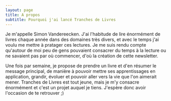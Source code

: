 ```yaml
---
layout: page
title: A propos
subtitle: Pourquoi j'ai lancé Tranches de Livres
---
```


Je m'appelle Simon Vandereecken. J'ai l'habitude de lire énormément de livres chaque année dans des domaines très divers, et avec le temps j'ai voulu me mettre à pratager ces lectures. Je me suis rendu compte qu'autour de moi peu de gens pouvaient consacrer du temps à la lecture ou ne savaient pas par où commencer, d'où la création de cette newsletter.

Une fois par semaine, je propose de prendre un livre et d'en résumer le message principal, de manière à pouvoir mettre ses apprentissages en application, grandir, évoluer et pouvoir aller vers la vie que l'on aimerait mener. Tranches de Livres est tout jeune, mais je m'y consacre énormément et c'est un projet auquel je tiens. J'espère donc avoir l'occasion de te retrouver ;)

